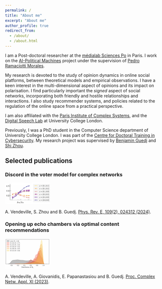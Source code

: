 ```yaml
---
permalink: /
title: "About me"
excerpt: "About me"
author_profile: true
redirect_from: 
  - /about/
  - /about.html
---
```


I am a Post-doctoral researcher at the [médialab Sciences Po](https://medialab.sciencespo.fr/en/) in Paris. I work on the [AI-Political Machines](https://medialab.sciencespo.fr/activites/ai-political-machine/) project under the supervision of [Pedro Ramaciotti Morales](https://pedroramaciotti.github.io/).

My research is devoted to the study of opinion dynamics in online social platforms, between theoretical models and empirical observations. I have a keen interest in the multi-dimensional aspect of opinions and its impact on polarisation. I find particularly important the *signed* aspect of social networks, incorporating both friendly and hostile relationships and interactions. I also study recommender systems, and policies related to the regulation of the online space from a practical perspective.

I am also affiliated with the [Paris Institute of Complex Systems](https://iscpif.fr/?lang=en), and the [Digital Speech Lab](https://www.digitalspeechlab.com/) at University College London.

Previously, I was a PhD student in the Computer Science department of University College London. I was part of the [Centre for Doctoral Training in Cybersecurity](https://www.ucl.ac.uk/computer-science/study/postgraduate-research/centre-doctoral-training-cybersecurity). My research project was supervised by [Benjamin Guedj](https://bguedj.github.io/) and [Shi Zhou](https://wp.cs.ucl.ac.uk/shizhou/).


## Selected publications

### Discord in the voter model for complex networks

<img src="../images/discord.png" alt="Alt text" width="150" height="70">

A. Vendeville, S. Zhou and B. Guedj. [Phys. Rev. E, 109(2), 024312 (2024)](https://journals.aps.org/pre/abstract/10.1103/PhysRevE.109.024312).


### Opening up echo chambers via optimal content recommendations

<img src="../images/cna23.png" alt="Alt text" width="150" height="100">

A. Vendeville, A. Giovanidis, E. Papanastasiou and B. Guedj. [Proc. Complex Netw. Appl. XI (2023)](https://link.springer.com/chapter/10.1007/978-3-031-21127-0_7).